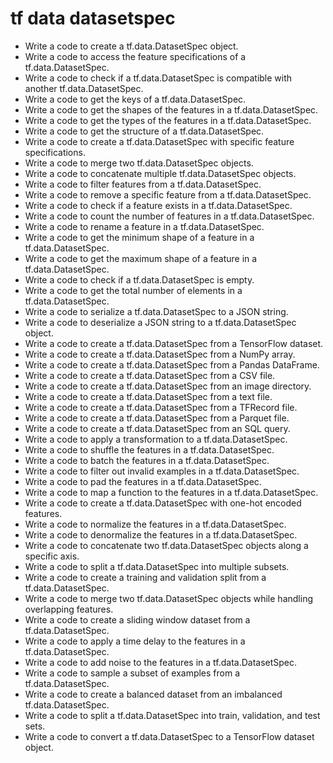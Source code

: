 # tf data datasetspec

- Write a code to create a tf.data.DatasetSpec object.
- Write a code to access the feature specifications of a tf.data.DatasetSpec.
- Write a code to check if a tf.data.DatasetSpec is compatible with another tf.data.DatasetSpec.
- Write a code to get the keys of a tf.data.DatasetSpec.
- Write a code to get the shapes of the features in a tf.data.DatasetSpec.
- Write a code to get the types of the features in a tf.data.DatasetSpec.
- Write a code to get the structure of a tf.data.DatasetSpec.
- Write a code to create a tf.data.DatasetSpec with specific feature specifications.
- Write a code to merge two tf.data.DatasetSpec objects.
- Write a code to concatenate multiple tf.data.DatasetSpec objects.
- Write a code to filter features from a tf.data.DatasetSpec.
- Write a code to remove a specific feature from a tf.data.DatasetSpec.
- Write a code to check if a feature exists in a tf.data.DatasetSpec.
- Write a code to count the number of features in a tf.data.DatasetSpec.
- Write a code to rename a feature in a tf.data.DatasetSpec.
- Write a code to get the minimum shape of a feature in a tf.data.DatasetSpec.
- Write a code to get the maximum shape of a feature in a tf.data.DatasetSpec.
- Write a code to check if a tf.data.DatasetSpec is empty.
- Write a code to get the total number of elements in a tf.data.DatasetSpec.
- Write a code to serialize a tf.data.DatasetSpec to a JSON string.
- Write a code to deserialize a JSON string to a tf.data.DatasetSpec object.
- Write a code to create a tf.data.DatasetSpec from a TensorFlow dataset.
- Write a code to create a tf.data.DatasetSpec from a NumPy array.
- Write a code to create a tf.data.DatasetSpec from a Pandas DataFrame.
- Write a code to create a tf.data.DatasetSpec from a CSV file.
- Write a code to create a tf.data.DatasetSpec from an image directory.
- Write a code to create a tf.data.DatasetSpec from a text file.
- Write a code to create a tf.data.DatasetSpec from a TFRecord file.
- Write a code to create a tf.data.DatasetSpec from a Parquet file.
- Write a code to create a tf.data.DatasetSpec from an SQL query.
- Write a code to apply a transformation to a tf.data.DatasetSpec.
- Write a code to shuffle the features in a tf.data.DatasetSpec.
- Write a code to batch the features in a tf.data.DatasetSpec.
- Write a code to filter out invalid examples in a tf.data.DatasetSpec.
- Write a code to pad the features in a tf.data.DatasetSpec.
- Write a code to map a function to the features in a tf.data.DatasetSpec.
- Write a code to create a tf.data.DatasetSpec with one-hot encoded features.
- Write a code to normalize the features in a tf.data.DatasetSpec.
- Write a code to denormalize the features in a tf.data.DatasetSpec.
- Write a code to concatenate two tf.data.DatasetSpec objects along a specific axis.
- Write a code to split a tf.data.DatasetSpec into multiple subsets.
- Write a code to create a training and validation split from a tf.data.DatasetSpec.
- Write a code to merge two tf.data.DatasetSpec objects while handling overlapping features.
- Write a code to create a sliding window dataset from a tf.data.DatasetSpec.
- Write a code to apply a time delay to the features in a tf.data.DatasetSpec.
- Write a code to add noise to the features in a tf.data.DatasetSpec.
- Write a code to sample a subset of examples from a tf.data.DatasetSpec.
- Write a code to create a balanced dataset from an imbalanced tf.data.DatasetSpec.
- Write a code to split a tf.data.DatasetSpec into train, validation, and test sets.
- Write a code to convert a tf.data.DatasetSpec to a TensorFlow dataset object.